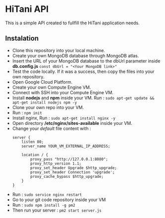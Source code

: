 # HiTani API

This is a simple API created to fullfill the HiTani application needs.

## Instalation

- Clone this repository into your local machine.
- Create your own MongoDB database through MongoDB atlas.
- Insert the URL of your MongoDB database to the dbUrl parameter inside **db.config.js**
  `const dbUrl = "<Your MongoDB link>"`
- Test the code locally.  If it was a success, then copy the files into your own repository.
- Open Google Cloud Platform.
- Create your own Compute Engine VM.
- Connect with SSH into your Compute Engine VM.
- Install **nodejs** and **npm** inside your VM. Run : 
  `sudo apt-get update && apt-get install nodejs npm -y`
- Clone your own repo into your VM.
- Run : `npm init`
- Install nginx, Run : `sudo apt-get install nginx -y`
- Open directory **/etc/nginx/sites-available** inside your VM.
- Change your *default* file content with :
    ```
    server {
        listen 80;
        server_name YOUR_VM_EXTERNAL_IP_ADDRESS;

        location / {
            proxy_pass "http://127.0.0.1:8080";
            proxy_http_version 1.1;
            proxy_set_header Upgrade $http_upgrade;
            proxy_set_header Connection 'upgrade';
            proxy_cache_bypass $http_upgrade;
        }
    }
  ```
- Run : `sudo service nginx restart`
- Go to your git code repository inside your VM
- Run : `sudo npm install -g pm2`
- Then run your server : `pm2 start server.js`